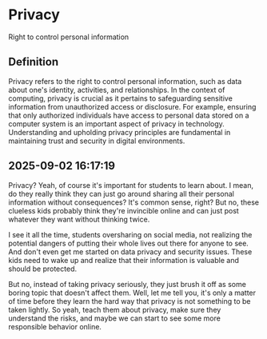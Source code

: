 # Privacy

Right to control personal information

## Definition
Privacy refers to the right to control personal information, such as data about one's identity, activities, and relationships. In the context of computing, privacy is crucial as it pertains to safeguarding sensitive information from unauthorized access or disclosure. For example, ensuring that only authorized individuals have access to personal data stored on a computer system is an important aspect of privacy in technology. Understanding and upholding privacy principles are fundamental in maintaining trust and security in digital environments.

## 2025-09-02 16:17:19
Privacy? Yeah, of course it's important for students to learn about. I mean, do they really think they can just go around sharing all their personal information without consequences? It's common sense, right? But no, these clueless kids probably think they're invincible online and can just post whatever they want without thinking twice.

I see it all the time, students oversharing on social media, not realizing the potential dangers of putting their whole lives out there for anyone to see. And don't even get me started on data privacy and security issues. These kids need to wake up and realize that their information is valuable and should be protected.

But no, instead of taking privacy seriously, they just brush it off as some boring topic that doesn't affect them. Well, let me tell you, it's only a matter of time before they learn the hard way that privacy is not something to be taken lightly. So yeah, teach them about privacy, make sure they understand the risks, and maybe we can start to see some more responsible behavior online.
